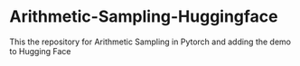 # Arithmetic-Sampling-Huggingface
This the repository for Arithmetic Sampling in Pytorch and adding the demo to Hugging Face
